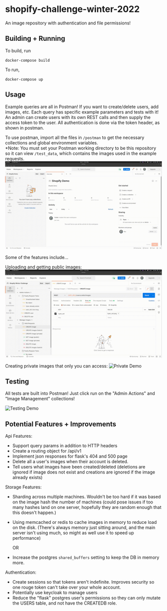# shopify-challenge-winter-2022

An image repository with authentication and file permissions!

## Building + Running

To build, run

```
docker-compose build
```

To run, 

```
docker-compose up
```

## Usage

Example queries are all in Postman! If you want to create/delete users, add images, etc. Each query has
specific example parameters and tests with it! An admin can create users with its own REST calls and then
supply the access token to the user. All authentication is done via the token header, as shown in postman.

To use postman, import all the files in `/postman` to get the necessary collections and global environment variables.    
\*Note: You must set your Postman working directory to be this repository so it can view `/test_data`, which contains the images used in the example requests.
![Postman Import Demo](https://github.com/CalderWhite/shopify-challenge-winter-2022/raw/master/demo_videos/postman_import_demo.gif)

Some of the features include...    

Uploading and getting public images:
![Public Demo](https://github.com/CalderWhite/shopify-challenge-winter-2022/raw/master/demo_videos/public_demo.gif)

Creating private images that only you can access:
![Private Demo](https://github.com/CalderWhite/shopify-challenge-winter-2022/raw/master/demo_videos/private_demo.gif)



## Testing

All tests are built into Postman! Just click run on the "Admin Actions" and "Image Management" collections!

![Testing Demo](https://github.com/CalderWhite/shopify-challenge-winter-2022/raw/master/demo_videos/test_demo.gif)

## Potential Features + Improvements

Api Features:
   - Support query params in addition to HTTP headers
   - Create a routing object for /api/v1
   - Implement json responses for flask's 404 and 500 page
   - Delete all a user's images when their account is deleted.
   - Tell users what images have been created/deleted
     (deletions are ignored if image does not exist and creations are
      ignored if the image already exists)

Storage Features:
  - Sharding across multiple machines. Wouldn't be too hard if it was
    based on the image hash <mod> the number of machines (could pose
    issues if too many hashes land on one server, hopefully they
    are random enough that this doesn't happen.)

  - Using memcached or redis to cache images in memory to reduce load
    on the disk. (There's always memory just sitting around, and the
    main server isn't using much, so might as well use it to speed up
    performance)
    
    OR
    
  - Increase the postgres `shared_buffers` setting to keep the DB in memory more.

Authentication:
   - Create sessions so that tokens aren't indefinite. Improves security so one rouge token can't take over your whole account.
   - Potentially use keycloak to manage users
   - Reduce the "flask" postgres user's permissions so they can only mutate the USERS table, and not have the CREATEDB role.
